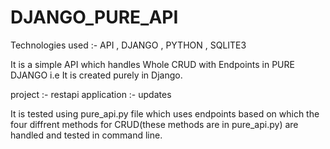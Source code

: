 # DJANGO_PURE_API

Technologies used :- API , DJANGO , PYTHON , SQLITE3

It is a simple API which handles Whole CRUD with Endpoints in PURE DJANGO i.e It is created purely in Django.

project :- restapi
application :- updates

It is tested using pure_api.py file which uses endpoints based on which the four diffrent methods for CRUD(these methods are in pure_api.py) are handled and tested in command line.
